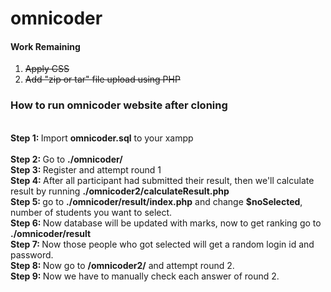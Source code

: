 # omnicoder

<h4>Work Remaining</h4>
<ol>
  <li><del> Apply CSS </del></li>
  <li><del> Add "zip or tar" file upload using PHP </del></li>
</ol>
<h3>How to run omnicoder website after cloning</h3><br>
<span><b>Step 1: </b>Import <b>omnicoder.sql</b> to your xampp</span><br><br>
<span><b>Step 2: </b>Go to <b>./omnicoder/</b></span><br>
<span><b>Step 3: </b>Register and attempt round 1</span><br>
<span><b>Step 4: </b>After all participant had submitted their result, then we'll calculate result by running <b>./omnicoder2/calculateResult.php</b></span><br>
<span><b>Step 5: </b>go to <b>./omnicoder/result/index.php</b> and change <b>$noSelected</b>, number of students you want to select.</span><br>
<span><b>Step 6: </b>Now database will be updated with marks, now to get ranking go to <b>./omnicoder/result</b></span><br>
<span><b>Step 7: </b>Now those people who got selected will get a random login id and password.</span><br>
<span><b>Step 8: </b>Now go to <b>/omnicoder2/</b> and attempt round 2.</span><br>
<span><b>Step 9: </b> Now we have to manually check each answer of round 2.</span><br>
